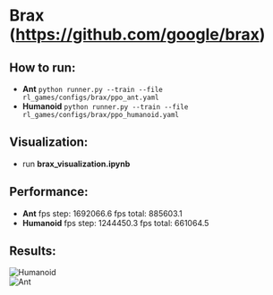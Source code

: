 # Brax (https://github.com/google/brax)  

## How to run:  
* **Ant** ```python runner.py --train --file rl_games/configs/brax/ppo_ant.yaml```
* **Humanoid** ```python runner.py --train --file rl_games/configs/brax/ppo_humanoid.yaml```
## Visualization:  
* run **brax_visualization.ipynb**

## Performance:  
* **Ant** fps step: 1692066.6 fps total: 885603.1
* **Humanoid** fps step: 1244450.3 fps total: 661064.5

## Results:  
![Humanoid](docs/pictures/brax/brax_humanoid.png)  
![Ant](docs/pictures/brax/brax_ant.png)  

